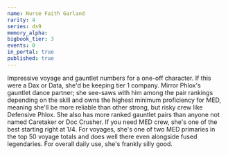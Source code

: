 ```yaml
---
name: Nurse Faith Garland
rarity: 4
series: ds9
memory_alpha:
bigbook_tier: 3
events: 0
in_portal: true
published: true
---
```


Impressive voyage and gauntlet numbers for a one-off character. If this were a Dax or Data, she'd be keeping tier 1 company. Mirror Phlox's gauntlet dance partner; she see-saws with him among the pair rankings depending on the skill and owns the highest minimum proficiency for MED, meaning she'll be more reliable than other strong, but risky crew like Defensive Phlox. She also has more ranked gauntlet pairs than anyone not named Caretaker or Doc Crusher. If you need MED crew, she's one of the best starting right at 1/4. For voyages, she's one of two MED primaries in the top 50 voyage totals and does well there even alongside fused legendaries. For overall daily use, she's frankly silly good.
